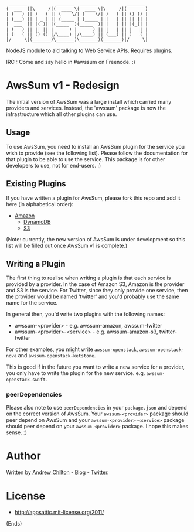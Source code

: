 ```
 _______           _______  _______           _______ 
(  ___  )|\     /|(  ____ \(  ____ \|\     /|(       )
| (   ) || )   ( || (    \/| (    \/| )   ( || () () |
| (___) || | _ | || (_____ | (_____ | |   | || || || |
|  ___  || |( )| |(_____  )(_____  )| |   | || |(_)| |
| (   ) || || || |      ) |      ) || |   | || |   | |
| )   ( || () () |/\____) |/\____) || (___) || )   ( |
|/     \|(_______)\_______)\_______)(_______)|/     \|

```

NodeJS module to aid talking to Web Service APIs. Requires plugins.

IRC : Come and say hello in #awssum on Freenode. :)

# AwsSum v1 - Redesign #

The initial version of AwsSum was a large install which carried many providers and services. Instead, the 'awssum'
package is now the infrastructure which all other plugins can use.

## Usage ##

To use AwsSum, you need to install an AwsSum plugin for the service you wish to provide (see the following
list). Please follow the documentation for that plugin to be able to use the service. This package is for other
developers to use, not for end-users. :)

## Existing Plugins ##

If you have written a plugin for AwsSum, please fork this repo and add it here (in alphabetical order):

* [Amazon](https://github.com/awssum/awssum-amazon)
    * [DynamoDB](https://github.com/awssum/awssum-amazon-dynamodb)
    * [S3](https://github.com/awssum/awssum-amazon-s3)

(Note: currently, the new version of AwsSum is under development so this list will be filled out once AwsSum v1 is
complete.)

## Writing a Plugin ##

The first thing to realise when writing a plugin is that each service is provided by a provider. In the case of Amazon
S3, Amazon is the provider and S3 is the service. For Twitter, since they only provide one service, then the provider
would be named 'twitter' and you'd probably use the same name for the service.

In general then, you'd write two plugins with the following names:

* awssum-&lt;provider&gt; - e.g. awssum-amazon, awssum-twitter
* awssum-&lt;provider&gt;-&lt;service&gt; - e.g. awssum-amazon-s3, twitter-twitter

For other examples, you might write ```awssum-openstack```, ```awssum-openstack-nova``` and
```awssum-openstack-ketstone```.

This is good if in the future you want to write a new service for a provider, you only have to write the plugin for the
new service. e.g. ```awssum-openstack-swift```.

### peerDependencies ###

Please also note to use ```peerDependencies``` in your ```package.json``` and depend on the correct version of
AwsSum. Your ```awssum-<provider>``` package should peer depend on AwsSum and your ```awssum-<provider>-<service>```
package should peer depend on your ```awssum-<provider>``` package. I hope this makes sense. :)

# Author #

Written by [Andrew Chilton](http://chilts.org/) - [Blog](http://chilts.org/blog/) -
[Twitter](https://twitter.com/andychilton).

# License #

* http://appsattic.mit-license.org/2011/

(Ends)


